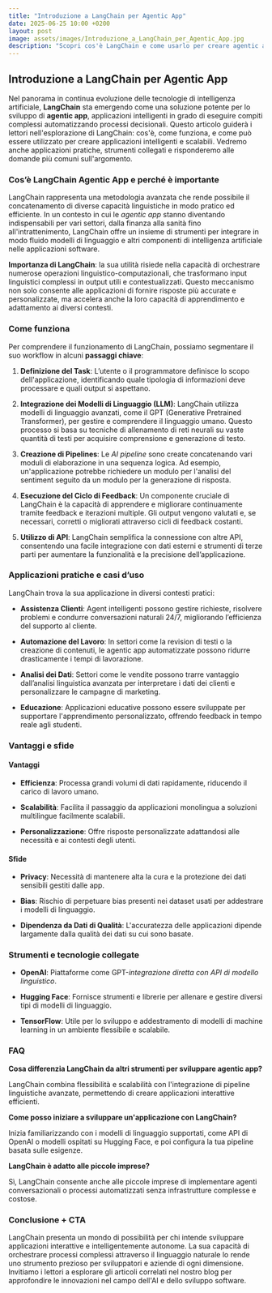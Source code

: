 ```yaml
---
title: "Introduzione a LangChain per Agentic App"
date: 2025-06-25 10:00 +0200
layout: post
image: assets/images/Introduzione_a_LangChain_per_Agentic_App.jpg
description: "Scopri cos'è LangChain e come usarlo per creare agentic app intelligenti e scalabili; una guida completa per chi vuole innovare con sviluppo AI."
---
```


## Introduzione a LangChain per Agentic App

Nel panorama in continua evoluzione delle tecnologie di intelligenza artificiale, **LangChain** sta emergendo come una soluzione potente per lo sviluppo di **agentic app**, applicazioni intelligenti in grado di eseguire compiti complessi automatizzando processi decisionali. Questo articolo guiderà i lettori nell'esplorazione di LangChain: cos'è, come funziona, e come può essere utilizzato per creare applicazioni intelligenti e scalabili. Vedremo anche applicazioni pratiche, strumenti collegati e risponderemo alle domande più comuni sull'argomento. 

### Cos’è LangChain Agentic App e perché è importante

LangChain rappresenta una metodologia avanzata che rende possibile il concatenamento di diverse capacità linguistiche in modo pratico ed efficiente. In un contesto in cui le *agentic app* stanno diventando indispensabili per vari settori, dalla finanza alla sanità fino all'intrattenimento, LangChain offre un insieme di strumenti per integrare in modo fluido modelli di linguaggio e altri componenti di intelligenza artificiale nelle applicazioni software.

**Importanza di LangChain**: la sua utilità risiede nella capacità di orchestrare numerose operazioni linguistico-computazionali, che trasformano input linguistici complessi in output utili e contestualizzati. Questo meccanismo non solo consente alle applicazioni di fornire risposte più accurate e personalizzate, ma accelera anche la loro capacità di apprendimento e adattamento ai diversi contesti.

### Come funziona

Per comprendere il funzionamento di LangChain, possiamo segmentare il suo workflow in alcuni **passaggi chiave**:

1. **Definizione del Task**: L’utente o il programmatore definisce lo scopo dell'applicazione, identificando quale tipologia di informazioni deve processare e quali output si aspettano.

2. **Integrazione dei Modelli di Linguaggio (LLM)**: LangChain utilizza modelli di linguaggio avanzati, come il GPT (Generative Pretrained Transformer), per gestire e comprendere il linguaggio umano. Questo processo si basa su tecniche di allenamento di reti neurali su vaste quantità di testi per acquisire comprensione e generazione di testo.

3. **Creazione di Pipelines**: Le *AI pipeline* sono create concatenando vari moduli di elaborazione in una sequenza logica. Ad esempio, un'applicazione potrebbe richiedere un modulo per l'analisi del sentiment seguito da un modulo per la generazione di risposta.

4. **Esecuzione del Ciclo di Feedback**: Un componente cruciale di LangChain è la capacità di apprendere e migliorare continuamente tramite feedback e iterazioni multiple. Gli output vengono valutati e, se necessari, corretti o migliorati attraverso cicli di feedback costanti.

5. **Utilizzo di API**: LangChain semplifica la connessione con altre API, consentendo una facile integrazione con dati esterni e strumenti di terze parti per aumentare la funzionalità e la precisione dell’applicazione.

### Applicazioni pratiche e casi d’uso

LangChain trova la sua applicazione in diversi contesti pratici:

- **Assistenza Clienti**: Agent intelligenti possono gestire richieste, risolvere problemi e condurre conversazioni naturali 24/7, migliorando l’efficienza del supporto al cliente.
  
- **Automazione del Lavoro**: In settori come la revision di testi o la creazione di contenuti, le agentic app automatizzate possono ridurre drasticamente i tempi di lavorazione.

- **Analisi dei Dati**: Settori come le vendite possono trarre vantaggio dall’analisi linguistica avanzata per interpretare i dati dei clienti e personalizzare le campagne di marketing.

- **Educazione**: Applicazioni educative possono essere sviluppate per supportare l'apprendimento personalizzato, offrendo feedback in tempo reale agli studenti.

### Vantaggi e sfide

#### Vantaggi

- **Efficienza**: Processa grandi volumi di dati rapidamente, riducendo il carico di lavoro umano.

- **Scalabilità**: Facilita il passaggio da applicazioni monolingua a soluzioni multilingue facilmente scalabili.

- **Personalizzazione**: Offre risposte personalizzate adattandosi alle necessità e ai contesti degli utenti.

#### Sfide

- **Privacy**: Necessità di mantenere alta la cura e la protezione dei dati sensibili gestiti dalle app.

- **Bias**: Rischio di perpetuare bias presenti nei dataset usati per addestrare i modelli di linguaggio.

- **Dipendenza da Dati di Qualità**: L'accuratezza delle applicazioni dipende largamente dalla qualità dei dati su cui sono basate.

### Strumenti e tecnologie collegate

- **OpenAI**: Piattaforme come GPT-*integrazione diretta con API di modello linguistico*.

- **Hugging Face**: Fornisce strumenti e librerie per allenare e gestire diversi tipi di modelli di linguaggio.

- **TensorFlow**: Utile per lo sviluppo e addestramento di modelli di machine learning in un ambiente flessibile e scalabile.

### FAQ

**Cosa differenzia LangChain da altri strumenti per sviluppare agentic app?**

LangChain combina flessibilità e scalabilità con l'integrazione di pipeline linguistiche avanzate, permettendo di creare applicazioni interattive efficienti.

**Come posso iniziare a sviluppare un'applicazione con LangChain?**

Inizia familiarizzando con i modelli di linguaggio supportati, come API di OpenAI o modelli ospitati su Hugging Face, e poi configura la tua pipeline basata sulle esigenze.

**LangChain è adatto alle piccole imprese?**

Sì, LangChain consente anche alle piccole imprese di implementare agenti conversazionali o processi automatizzati senza infrastrutture complesse e costose.

### Conclusione + CTA

LangChain presenta un mondo di possibilità per chi intende sviluppare applicazioni interattive e intelligentemente autonome. La sua capacità di orchestrare processi complessi attraverso il linguaggio naturale lo rende uno strumento prezioso per sviluppatori e aziende di ogni dimensione. Invitiamo i lettori a esplorare gli articoli correlati nel nostro blog per approfondire le innovazioni nel campo dell'AI e dello sviluppo software.